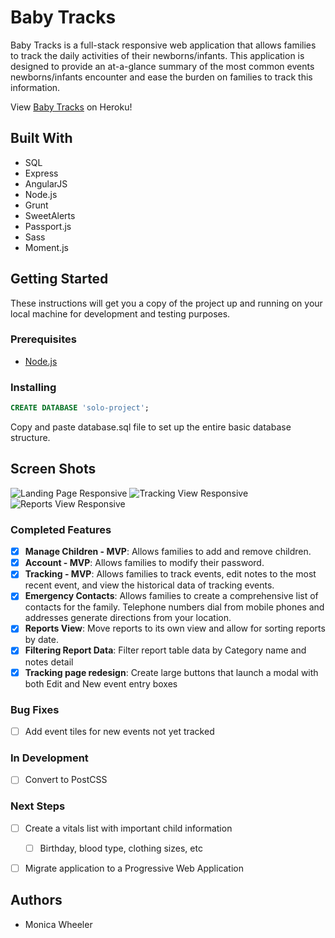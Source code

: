 # Baby Tracks

Baby Tracks is a full-stack responsive web application that allows families to track the daily activities of their newborns/infants. This application is designed to provide an at-a-glance summary of the most common events newborns/infants encounter and ease the burden on families to track this information.

View [Baby Tracks](https://baby-tracks.herokuapp.com) on Heroku!

## Built With

- SQL
- Express
- AngularJS
- Node.js
- Grunt
- SweetAlerts
- Passport.js
- Sass
- Moment.js

## Getting Started

These instructions will get you a copy of the project up and running on your local machine for development and testing purposes.

### Prerequisites

- [Node.js](https://nodejs.org/en/) 

### Installing

```sql
CREATE DATABASE 'solo-project';
```
Copy and paste database.sql file to set up the entire basic database structure.


## Screen Shots

![Landing Page Responsive](/documentation/landing-view.png)
![Tracking View Responsive](/documentation/tracking-view.png)
![Reports View Responsive](/documentation/reports-view.png)


### Completed Features

- [x] **Manage Children - MVP**: Allows families to add and remove children.
- [x] **Account - MVP**: Allows families to modify their password.
- [x] **Tracking - MVP**: Allows families to track events, edit notes to the most recent event, and view the historical data of tracking events.
- [X] **Emergency Contacts**: Allows families to create a comprehensive list of contacts for the family. Telephone numbers dial from mobile phones and addresses generate directions from your location. 
- [X] **Reports View**: Move reports to its own view and allow for sorting reports by date.
- [X] **Filtering Report Data**: Filter report table data by Category name and notes detail
- [X] **Tracking page redesign**: Create large buttons that launch a modal with both Edit and New event entry boxes

### Bug Fixes
- [ ] Add event tiles for new events not yet tracked

### In Development
- [ ] Convert to PostCSS

### Next Steps
- [ ] Create a vitals list with important child information
  - [ ] Birthday, blood type, clothing sizes, etc
- [ ] Migrate application to a Progressive Web Application


## Authors
* Monica Wheeler
